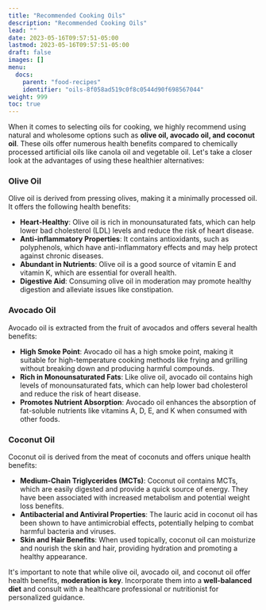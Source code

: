 ```yaml
---
title: "Recommended Cooking Oils"
description: "Recommended Cooking Oils"
lead: ""
date: 2023-05-16T09:57:51-05:00
lastmod: 2023-05-16T09:57:51-05:00
draft: false 
images: []
menu:
  docs:
    parent: "food-recipes"
    identifier: "oils-8f058ad519c0f8c0544d90f698567044"
weight: 999
toc: true
---
```


When it comes to selecting oils for cooking, we highly recommend using natural and wholesome options such as **olive oil, avocado oil, and coconut oil**. These oils offer numerous health benefits compared to chemically processed artificial oils like canola oil and vegetable oil. Let's take a closer look at the advantages of using these healthier alternatives:

### Olive Oil

Olive oil is derived from pressing olives, making it a minimally processed oil. It offers the following health benefits:

- **Heart-Healthy**: Olive oil is rich in monounsaturated fats, which can help lower bad cholesterol (LDL) levels and reduce the risk of heart disease.
- **Anti-inflammatory Properties**: It contains antioxidants, such as polyphenols, which have anti-inflammatory effects and may help protect against chronic diseases.
- **Abundant in Nutrients**: Olive oil is a good source of vitamin E and vitamin K, which are essential for overall health.
- **Digestive Aid**: Consuming olive oil in moderation may promote healthy digestion and alleviate issues like constipation.

### Avocado Oil

Avocado oil is extracted from the fruit of avocados and offers several health benefits:

- **High Smoke Point**: Avocado oil has a high smoke point, making it suitable for high-temperature cooking methods like frying and grilling without breaking down and producing harmful compounds.
- **Rich in Monounsaturated Fats**: Like olive oil, avocado oil contains high levels of monounsaturated fats, which can help lower bad cholesterol and reduce the risk of heart disease.
- **Promotes Nutrient Absorption**: Avocado oil enhances the absorption of fat-soluble nutrients like vitamins A, D, E, and K when consumed with other foods.

### Coconut Oil

Coconut oil is derived from the meat of coconuts and offers unique health benefits:

- **Medium-Chain Triglycerides (MCTs)**: Coconut oil contains MCTs, which are easily digested and provide a quick source of energy. They have been associated with increased metabolism and potential weight loss benefits.
- **Antibacterial and Antiviral Properties**: The lauric acid in coconut oil has been shown to have antimicrobial effects, potentially helping to combat harmful bacteria and viruses.
- **Skin and Hair Benefits**: When used topically, coconut oil can moisturize and nourish the skin and hair, providing hydration and promoting a healthy appearance.

It's important to note that while olive oil, avocado oil, and coconut oil offer health benefits, **moderation is key**. Incorporate them into a **well-balanced diet** and consult with a healthcare professional or nutritionist for personalized guidance.